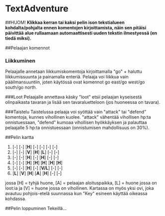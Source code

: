 # TextAdventure

##HUOM!
**Klikkaa kerran tai kaksi pelin ison tekstialueen kohdalta/pohjalta ennen komentojen kirjoittamista, näin sen pitäisi päivittää alue rullaamaan automaattisesti uuden tekstin ilmestyessä (en tiedä miksi).**

##Pelaajan komennot

### Liikkuminen
Pelaajalle annetaan liikkumiskomentoja kirjoittamalla "go" + haluttu liikkumissuunta ja painamalla enteriä. Pelaaja voi liikkua vain pääilmansuuntiin, joten käytössä ovat komennot go east/go west/go south/go north.

###Loot
Pelaajalle annettava käsky "loot" etsii pelaajan kyseisestä olinpaikasta tavaran ja lisää sen tavaraluetteloon (jos huoneessa on tavara).

###Taistelu
Taistelussa pelaaja voi syöttää vain "attack" tai "defend" komentoja, kunnes vihollinen kuolee. "attack" vähentää vihollisen hp:ta onnistuessaan, "defend" kumoaa vihollisen hyökkäyksen ja palauttaa pelaajalle 5 hp:ta onnistuessaan (onnistumisen mahdollisuus on 30%).

##Pelin kartta
1. [-] [-] [**H**] [-] [-] [-] [-]
2. [-] [-] [**V**] [**H**] [**L**] [-] [-]
3. [-] [-] [**H**] [-] [**H**] [-] [-]
4. [-] [-] [**H**] [**H**] [**H**] [**H**] [**H**]
5. [-] [-] [**H**] [-] [**V/L**] [-] [-]
6. [**L**] [**V**] [**H**] [**A**] [**H**] [-] [-]

jossa [H] = tyhjä huone, [A] = pelaajan aloituspaikka, [L] = huone jossa on loot:ia ja [V] = huone jossa on vihollinen.
Kartassa on myös yksi ovi, joka avautuu pohjois-etelä suunnassa kun "Key" esineen käyttää oikeassa kohdassa.

##Pelin loppuminen
Tekeillä...
